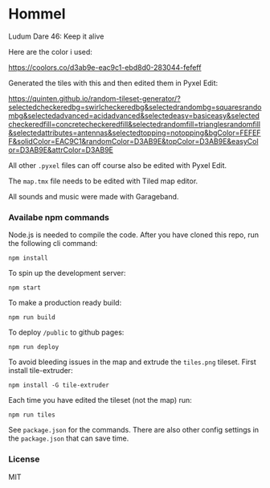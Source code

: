 # Hommel

Ludum Dare 46: Keep it alive

Here are the color i used:

https://coolors.co/d3ab9e-eac9c1-ebd8d0-283044-fefeff

Generated the tiles with this and then edited them in Pyxel Edit:

https://quinten.github.io/random-tileset-generator/?selectedcheckeredbg=swirlcheckeredbg&selectedrandombg=squaresrandombg&selectedadvanced=acidadvanced&selectedeasy=basiceasy&selectedcheckeredfill=concretecheckeredfill&selectedrandomfill=trianglesrandomfill&selectedattributes=antennas&selectedtopping=notopping&bgColor=FEFEFF&solidColor=EAC9C1&randomColor=D3AB9E&topColor=D3AB9E&easyColor=D3AB9E&attrColor=D3AB9E

All other `.pyxel` files can off course also be edited with Pyxel Edit.

The `map.tmx` file needs to be edited with Tiled map editor.

All sounds and music were made with Garageband.

### Availabe npm commands

Node.js is needed to compile the code. After you have cloned this repo, run the following cli command:

```
npm install
```

To spin up the development server:

```
npm start
```

To make a production ready build:

```
npm run build
```

To deploy `/public` to github pages:

```
npm run deploy
```

To avoid bleeding issues in the map and extrude the `tiles.png` tileset. First install tile-extruder:

```
npm install -G tile-extruder
```

Each time you have edited the tileset (not the map) run:

```
npm run tiles
```

See `package.json` for the commands. There are also other config settings in the `package.json` that can save time.

### License

MIT




